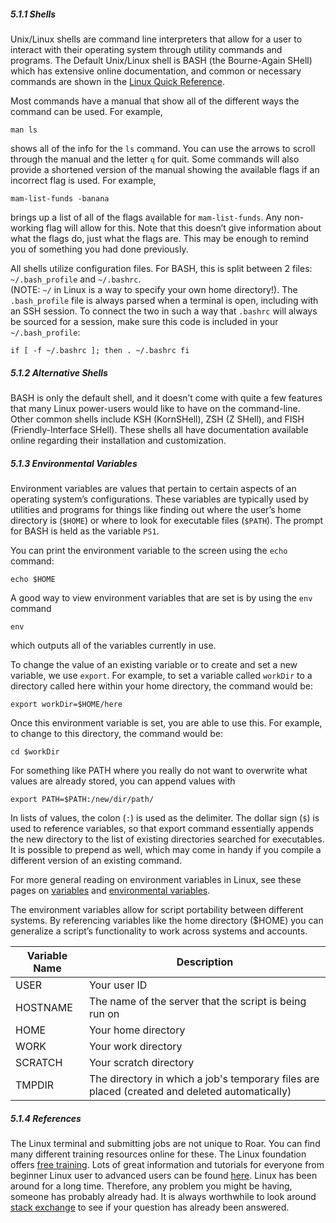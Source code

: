 ##### <span class="titlemark">5.1.1</span> Shells

Unix/Linux shells are command line interpreters that allow for a user to interact with their operating system through utility commands and programs. The Default Unix/Linux shell is BASH (the Bourne-Again SHell) which has extensive online documentation, and common or necessary commands are shown in the [Linux Quick Reference](#quick_ref).


Most commands have a manual that show all of the different ways the command can be used. For example,

`man ls`

shows all of the info for the `ls` command. You can use the arrows to scroll through the manual and the letter `q` for quit. Some commands will also provide a shortened version of the manual showing the available flags if an incorrect flag is used. For example,

`mam-list-funds -banana`

brings up a list of all of the flags available for `mam-list-funds`. Any non-working flag will allow for this. Note that this doesn’t give information about what the flags do, just what the flags are. This may be enough to remind you of something you had done previously.  

All shells utilize configuration files. For BASH, this is split between 2 files: `~/.bash_profile` and `~/.bashrc`.  
(NOTE: `~/` in Linux is a way to specify your own home directory!). The `.bash_profile` file is always parsed when a terminal is open, including with an SSH session. To connect the two in such a way that `.bashrc` will always be sourced for a session, make sure this code is included in your `~/.bash_profile`:

`if [ -f ~/.bashrc ]; then . ~/.bashrc fi`

##### <span class="titlemark">5.1.2</span> Alternative Shells

BASH is only the default shell, and it doesn’t come with quite a few features that many Linux power-users would like to have on the command-line. Other common shells include KSH (KornSHell), ZSH (Z SHell), and FISH (Friendly-Interface SHell). These shells all have documentation available online regarding their installation and customization.  



##### <span class="titlemark">5.1.3</span> Environmental Variables

Environment variables are values that pertain to certain aspects of an operating system’s configurations. These variables are typically used by utilities and programs for things like finding out where the user’s home directory is (`$HOME`) or where to look for executable files (`$PATH`). The prompt for BASH is held as the variable `PS1`.  

You can print the environment variable to the screen using the `echo` command:

`echo $HOME`

A good way to view environment variables that are set is by using the `env` command

`env`

which outputs all of the variables currently in use.  

To change the value of an existing variable or to create and set a new variable, we use `export`. For example, to set a variable called `workDir` to a directory called here within your home directory, the command would be:

`export workDir=$HOME/here`

Once this environment variable is set, you are able to use this. For example, to change to this directory, the command would be:

`cd $workDir`

For something like PATH where you really do not want to overwrite what values are already stored, you can append values with

`export PATH=$PATH:/new/dir/path/`

In lists of values, the colon (`:`) is used as the delimiter. The dollar sign (`$`) is used to reference variables, so that export command essentially appends the new directory to the list of existing directories searched for executables. It is possible to prepend as well, which may come in handy if you compile a different version of an existing command.  

For more general reading on environment variables in Linux, see these pages on [variables](http://tldp.org/LDP/Bash-Beginners-Guide/html/sect_03_02.html) and [environmental variables](https://en.wikipedia.org/wiki/Environment_variable).  

The environment variables allow for script portability between different systems. By referencing variables like the home directory ($HOME) you can generalize a script’s functionality to work across systems and accounts.

|Variable Name|Description|
|--- |--- |
|USER|Your user ID|
|HOSTNAME|The name of the server that the script is being run on|
|HOME|Your home directory|
|WORK|Your work directory|
|SCRATCH|Your scratch directory|
|TMPDIR|The directory in which a job's temporary files are placed (created and deleted automatically)|


##### <span class="titlemark">5.1.4</span> References

The Linux terminal and submitting jobs are not unique to Roar. You can find many different training resources online for these. The Linux foundation offers [free training](https://training.linuxfoundation.org/free-linux-training). Lots of great information and tutorials for everyone from beginner Linux user to advanced users can be found [here](https://www.linux.org/pages/download/). Linux has been around for a long time. Therefore, any problem you might be having, someone has probably already had. It is always worthwhile to look around [stack exchange](https://unix.stackexchange.com/) to see if your question has already been answered.
